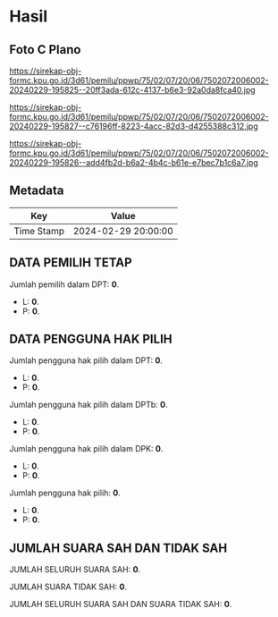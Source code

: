 # Hasil

## Foto C Plano

https://sirekap-obj-formc.kpu.go.id/3d61/pemilu/ppwp/75/02/07/20/06/7502072006002-20240229-195825--20ff3ada-612c-4137-b6e3-92a0da8fca40.jpg

https://sirekap-obj-formc.kpu.go.id/3d61/pemilu/ppwp/75/02/07/20/06/7502072006002-20240229-195827--c76196ff-8223-4acc-82d3-d4255388c312.jpg

https://sirekap-obj-formc.kpu.go.id/3d61/pemilu/ppwp/75/02/07/20/06/7502072006002-20240229-195826--add4fb2d-b6a2-4b4c-b61e-e7bec7b1c6a7.jpg


## Metadata

| Key        | Value               |
| ---------- | ------------------- |
| Time Stamp | 2024-02-29 20:00:00 |


## DATA PEMILIH TETAP

Jumlah pemilih dalam DPT: **0**.
 * L: **0**.
 * P: **0**.

## DATA PENGGUNA HAK PILIH

Jumlah pengguna hak pilih dalam DPT: **0**.
 * L: **0**.
 * P: **0**.

Jumlah pengguna hak pilih dalam DPTb: **0**.
 * L: **0**.
 * P: **0**.

Jumlah pengguna hak pilih dalam DPK: **0**.
 * L: **0**.
 * P: **0**.

Jumlah pengguna hak pilih: **0**.
 * L: **0**.
 * P: **0**.

## JUMLAH SUARA SAH DAN TIDAK SAH

JUMLAH SELURUH SUARA SAH: **0**.

JUMLAH SUARA TIDAK SAH: **0**.

JUMLAH SELURUH SUARA SAH DAN SUARA TIDAK SAH: **0**.



